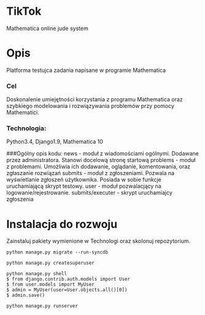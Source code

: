 # TikTok
Mathematica online jude system

# Opis 
Platforma testujca zadania napisane w programie Mathematica

### Cel
Doskonalenie umiejętności korzystania z programu Mathematica oraz szybkiego modelowania i rozwiązywania problemów przy pomocy Mathematici. 

### Technologia:
Python3.4, Django1.9, Mathematica 10

###Ogólny opis kodu:
news - moduł z wiadomościami ogólnymi. Dodawane przez administratora. Stanowi docelową stronę startową 
problems - moduł z problemami. Umożliwia ich dodawanie, oglądanie, komentowania, oraz zgłaszanie rozwiązań
submits - moduł z zgłoszeniami. Pozwala na wyświetlanie zgłoszeń użytkownika. Posiada w sobie funkcje uruchamiającą skrypt testowy.
user - moduł pozwalacjący na logowanie/rejestrowanie.
submits/executer - skrypt uruchamiajcy zgłoszenia


# Instalacja do rozwoju 
Zainstaluj pakiety wymienione w Technologi oraz skolonuj repozytorium.

`python manage.py migrate --run-syncdb`

`python manage.py createsuperuser`

```
python manage.py shell
$ from django.contrib.auth.models import User
$ from user.models import MyUser
$ admin = MyUser(user=User.objects.all()[0])
$ admin.save()
```



`python manage.py runserver`



